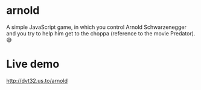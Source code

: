 # arnold

A simple JavaScript game, in which you control Arnold Schwarzenegger and you try to help him get to the choppa (reference to the movie Predator). 😅

# Live demo

http://dvt32.us.to/arnold
